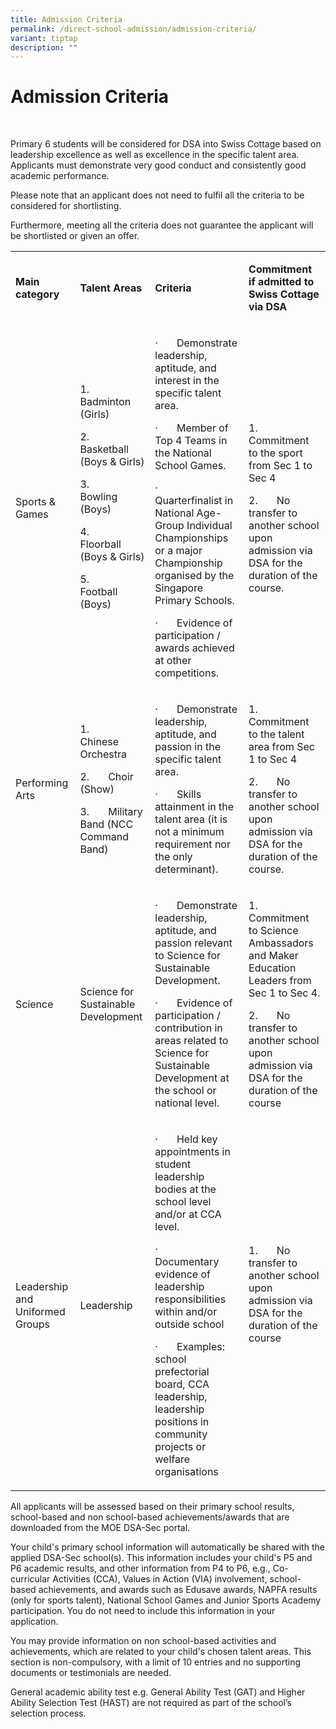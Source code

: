 ```yaml
---
title: Admission Criteria
permalink: /direct-school-admission/admission-criteria/
variant: tiptap
description: ""
---
```

<h1>Admission Criteria</h1>
<p>&nbsp;</p>
<p>Primary 6 students will be considered for DSA into Swiss Cottage based
on leadership excellence as well as excellence in the specific talent area.
Applicants must demonstrate very good conduct and consistently good academic
performance.&nbsp;</p>
<p>Please note that an applicant does not need to fulfil all the criteria
to be considered for shortlisting.</p>
<p>Furthermore, meeting all the criteria does not guarantee the applicant
will be shortlisted or given an offer.&nbsp;</p>
<table style="minWidth: 100px">
<colgroup>
<col>
<col>
<col>
<col>
</colgroup>
<tbody>
<tr>
<td rowspan="1" colspan="1">
<p><strong>Main category</strong>
</p>
</td>
<td rowspan="1" colspan="1">
<p><strong>Talent Areas</strong>
</p>
</td>
<td rowspan="1" colspan="1">
<p><strong>Criteria</strong>
</p>
</td>
<td rowspan="1" colspan="1">
<p><strong>Commitment if admitted to Swiss Cottage via DSA</strong>
</p>
</td>
</tr>
<tr>
<td rowspan="1" colspan="1">
<p>Sports &amp; Games</p>
</td>
<td rowspan="1" colspan="1">
<p>1.&nbsp;&nbsp;&nbsp;&nbsp;&nbsp;&nbsp; Badminton (Girls)</p>
<p>2.&nbsp;&nbsp;&nbsp;&nbsp;&nbsp;&nbsp; Basketball (Boys &amp; Girls)</p>
<p>3.&nbsp;&nbsp;&nbsp;&nbsp;&nbsp;&nbsp; Bowling (Boys)</p>
<p>4.&nbsp;&nbsp;&nbsp;&nbsp;&nbsp;&nbsp; Floorball (Boys &amp; Girls)</p>
<p>5.&nbsp;&nbsp;&nbsp;&nbsp;&nbsp;&nbsp; Football (Boys)</p>
<p>&nbsp;</p>
</td>
<td rowspan="1" colspan="1">
<p>·&nbsp;&nbsp;&nbsp;&nbsp;&nbsp;&nbsp; Demonstrate leadership, aptitude,
and interest in the specific talent area.</p>
<p>·&nbsp;&nbsp;&nbsp;&nbsp;&nbsp;&nbsp; Member of Top 4 Teams in the National
School Games.</p>
<p>·&nbsp;&nbsp;&nbsp;&nbsp;&nbsp;&nbsp; Quarterfinalist in National Age-Group
Individual Championships or a major Championship organised by the Singapore
Primary Schools.</p>
<p>·&nbsp;&nbsp;&nbsp;&nbsp;&nbsp;&nbsp; Evidence of participation / awards
achieved at other competitions.</p>
</td>
<td rowspan="1" colspan="1">
<p>1.&nbsp;&nbsp;&nbsp;&nbsp;&nbsp;&nbsp; Commitment to the sport from Sec
1 to Sec 4</p>
<p>2.&nbsp;&nbsp;&nbsp;&nbsp;&nbsp;&nbsp; No transfer to another school upon
admission via DSA for the duration of the course.</p>
</td>
</tr>
<tr>
<td rowspan="1" colspan="1">
<p>Performing Arts</p>
</td>
<td rowspan="1" colspan="1">
<p>1.&nbsp;&nbsp;&nbsp;&nbsp;&nbsp;&nbsp; Chinese Orchestra</p>
<p>2.&nbsp;&nbsp;&nbsp;&nbsp;&nbsp;&nbsp; Choir (Show)</p>
<p>3.&nbsp;&nbsp;&nbsp;&nbsp;&nbsp;&nbsp; Military Band (NCC Command Band)</p>
</td>
<td rowspan="1" colspan="1">
<p>·&nbsp;&nbsp;&nbsp;&nbsp;&nbsp;&nbsp; Demonstrate leadership, aptitude,
and passion in the specific talent area.</p>
<p>·&nbsp;&nbsp;&nbsp;&nbsp;&nbsp;&nbsp; Skills attainment in the talent
area (it is not a minimum requirement nor the only determinant).</p>
</td>
<td rowspan="1" colspan="1">
<p>1.&nbsp;&nbsp;&nbsp;&nbsp;&nbsp;&nbsp; Commitment to the talent area from
Sec 1 to Sec 4</p>
<p>2.&nbsp;&nbsp;&nbsp;&nbsp;&nbsp;&nbsp; No transfer to another school upon
admission via DSA for the duration of the course.</p>
</td>
</tr>
<tr>
<td rowspan="1" colspan="1">
<p>Science</p>
</td>
<td rowspan="1" colspan="1">
<p>Science for Sustainable Development</p>
</td>
<td rowspan="1" colspan="1">
<p>·&nbsp;&nbsp;&nbsp;&nbsp;&nbsp;&nbsp; Demonstrate leadership, aptitude,
and passion relevant to Science for Sustainable Development.</p>
<p>·&nbsp;&nbsp;&nbsp;&nbsp;&nbsp;&nbsp; Evidence of participation / contribution
in areas related to Science for Sustainable Development at the school or
national level.</p>
</td>
<td rowspan="1" colspan="1">
<p>1.&nbsp;&nbsp;&nbsp;&nbsp;&nbsp;&nbsp; Commitment to Science Ambassadors
and Maker Education Leaders from Sec 1 to Sec 4.</p>
<p>2.&nbsp;&nbsp;&nbsp;&nbsp;&nbsp;&nbsp; No transfer to another school upon
admission via DSA for the duration of the course</p>
</td>
</tr>
<tr>
<td rowspan="1" colspan="1">
<p>Leadership and Uniformed Groups</p>
</td>
<td rowspan="1" colspan="1">
<p>Leadership</p>
</td>
<td rowspan="1" colspan="1">
<p>·&nbsp;&nbsp;&nbsp;&nbsp;&nbsp;&nbsp; Held key appointments in student
leadership bodies at the school level and/or at CCA level.</p>
<p>·&nbsp;&nbsp;&nbsp;&nbsp;&nbsp;&nbsp; Documentary evidence of leadership
responsibilities within and/or outside school</p>
<p>·&nbsp;&nbsp;&nbsp;&nbsp;&nbsp;&nbsp; Examples: school prefectorial board,
CCA leadership, leadership positions in community projects or welfare organisations</p>
</td>
<td rowspan="1" colspan="1">
<p>1.&nbsp;&nbsp;&nbsp;&nbsp;&nbsp;&nbsp; No transfer to another school upon
admission via DSA for the duration of the course</p>
<p>&nbsp;</p>
</td>
</tr>
</tbody>
</table>
<p>All applicants will be assessed based on their primary school results,
school-based and non school-based achievements/awards that are downloaded
from the MOE DSA-Sec portal.&nbsp;</p>
<p>Your child's primary school information will automatically be shared with
the applied DSA-Sec school(s). This information includes your child's P5
and P6 academic results, and other information from P4 to P6, e.g., Co-curricular
Activities (CCA), Values in Action (VIA) involvement, school-based achievements,
and awards such as Edusave awards, NAPFA results (only for sports talent),
National School Games and Junior Sports Academy participation. You do not
need to include this information in your application.&nbsp;</p>
<p>You may provide information on non school-based activities and achievements,
which are related to your child's chosen talent areas. This section is
non-compulsory, with a limit of 10 entries and no supporting documents
or testimonials are needed.&nbsp;</p>
<p>General academic ability test e.g. General Ability Test (GAT) and Higher
Ability Selection Test (HAST) are not required as part of the school’s
selection process.</p>